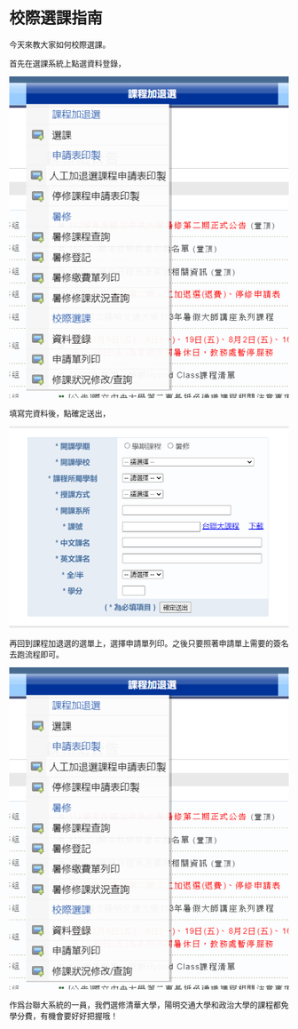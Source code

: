# 校際選課指南

今天來教大家如何校際選課。

首先在選課系統上點選資料登錄，

![Screenshot 2024-07-29 143507.png](https://github.com/NCU-FRESH/2024-blog/blob/main/%E6%A0%A1%E9%9A%9B%E9%81%B8%E8%AA%B2%E6%8C%87%E5%8D%97/Screenshot_2024-07-29_143507%201.png?raw=true)

填寫完資料後，點確定送出，

![Screenshot 2024-07-29 143517.png](https://github.com/NCU-FRESH/2024-blog/blob/main/%E6%A0%A1%E9%9A%9B%E9%81%B8%E8%AA%B2%E6%8C%87%E5%8D%97/Screenshot_2024-07-29_143517.png?raw=true)

再回到課程加退選的選單上，選擇申請單列印。之後只要照著申請單上需要的簽名去跑流程即可。

![Screenshot 2024-07-29 143507.png](https://github.com/NCU-FRESH/2024-blog/blob/main/%E6%A0%A1%E9%9A%9B%E9%81%B8%E8%AA%B2%E6%8C%87%E5%8D%97/Screenshot_2024-07-29_143507.png?raw=true)

作爲台聯大系統的一員，我們選修清華大學，陽明交通大學和政治大學的課程都免學分費，有機會要好好把握哦！
